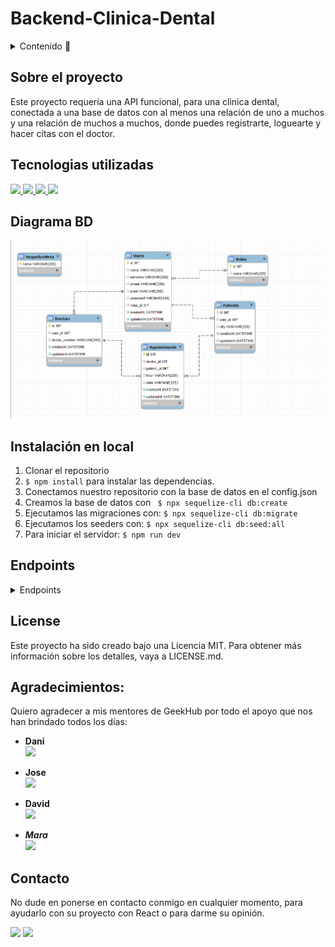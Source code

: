 # Backend-Clinica-Dental

<details>
  <summary>Contenido 📝</summary>
  <ol>
    <li><a href="#sobre-el-proyecto">Sobre el proyecto</a></li>
    <li><a href="#Tecnologias-utilizadas">Tecnologias utilizadas</a></li>
    <li><a href="#diagrama-bd">Diagrama</a></li>
    <li><a href="#instalación-en-local">Instalación</a></li>
    <li><a href="#endpoints">Endpoints</a></li>
  </ol>
</details>

## Sobre el proyecto
Este proyecto requería una API funcional, para una clinica dental, conectada a una base de datos con al menos una relación de uno a muchos y una relación de muchos a muchos, donde puedes registrarte, loguearte y hacer citas con el doctor.

## Tecnologias utilizadas

<a href="https://www.mongodb.com/">
    <img src= "https://img.shields.io/badge/MongoDB-%234ea94b.svg?style=for-the-badge&logo=mongodb&logoColor=white"/>
</a>
<a href="https://www.expressjs.com/">
    <img src= "https://img.shields.io/badge/express.js-%23404d59.svg?style=for-the-badge&logo=express&logoColor=%2361DAFB"/>
</a>
<a href="https://nodejs.org/es/">
    <img src= "https://img.shields.io/badge/node.js-026E00?style=for-the-badge&logo=node.js&logoColor=white"/>
</a>
<a href="https://developer.mozilla.org/es/docs/Web/JavaScript">
    <img src= "https://img.shields.io/badge/javascript-EFD81D?style=for-the-badge&logo=javascript&logoColor=black"/>
</a>

## Diagrama BD
<img src="./img/bbdd.png" width=900px></img>

## Instalación en local
1. Clonar el repositorio
2. ` $ npm install ` para instalar las dependencias.
3. Conectamos nuestro repositorio con la base de datos en el config.json
4. Creamos la base de datos con ``` $ npx sequelize-cli db:create```
5. Ejecutamos las migraciones con: ``` $ npx sequelize-cli db:migrate ``` 
6. Ejecutamos los seeders con: ``` $ npx sequelize-cli db:seed:all ``` 
7. Para iniciar el servidor:  ``` $ npm run dev ```

## Endpoints
<details> -->
<summary>Endpoints</summary>

- AUTH
    - REGISTER

            POST http://localhost:4000/register
        body:
        ``` js
            {
                "name": "David",
                "surname": "Garcia",
                "phone": "111222333",
                "email": "david@david.com",
                "password": "princes"
            }
        ```

    - LOGIN

            POST http://localhost:4000/login  
        body:
        ``` js
            {
                "email": "david@david.com",
                "password": "princes"
            }
        ```

     - View Profile

            GET http://localhost:4000/profile 
    
      
      - Update Profile

            PUT http://localhost:4000/admin-updaterol
        body:
        ``` js
            {
                "name":"david",
                "surname":"perez",
                "phone":"333444111",
                "email":"david@david.com",
                "password":"banana"
            }
        ```
    
    
     - New Appointment

            POST http://localhost:4000/appointment  
            body:
        ``` js
            {
                "doctor_id": 1,
                "date": "12/1/2012",
                "hour": "20:00"
            }
        ```

     
     - Update Appointment

            PUT http://localhost:4000/appointment
            body:
        ``` js
            {
                "hour": "10:00",
                "date": "13/2/2023",
                "app_id": 3
            }
        ```

       
    - Get Appointment

            GET http://localhost:4000/appointment


    
   - Delete Appointment by ID

            Delete http://localhost:4000/appointment/id
    
    
   - Get Appointment Doctor

            GET http://localhost:4000/appointmentDr
    
    
    
   - Get Users Admin

            GET http://localhost:4000/adminuser
            
            
            
   - Get Appointment Admin

            GET http://localhost:4000/adminappointments


   - Create Role

            POST http://localhost:4000//admin-createrol
        body:
        ``` js
            {
                "name": "paciente"
            }
        ```

   - Update Role

            POST http://localhost:4000/admin-updaterol
        body:
        ``` js
             {
                "name": "paciente"
            }
        ```

   - Delete Role

            UP http://localhost:4000/admin-deleterol
        body:
        ``` js
            {
                "id": 4,
                "name": "paciente"
            }
        ```

   - Get all Role

            UP http://localhost:4000/admin-getallrole


</details>

## License
Este proyecto ha sido creado bajo una Licencia MIT. Para obtener más información sobre los detalles, vaya a LICENSE.md.

## Agradecimientos:

Quiero agradecer a mis mentores de GeekHub por todo el apoyo que nos han brindado todos los días:
- **Dani**  
<a href="https://github.com/Dave86dev" target="_blank"><img src="https://img.shields.io/badge/github-24292F?style=for-the-badge&logo=github&logoColor=white" target="_blank"></a> 

- **Jose**  
<a href="https://github.com/JoseMarin" target="_blank"><img src="https://img.shields.io/badge/github-24292F?style=for-the-badge&logo=github&logoColor=white" target="_blank"></a> 

- **David**  
<a href="https://www.github.com/userGithub/" target="_blank"><img src="https://img.shields.io/badge/github-24292F?style=for-the-badge&logo=github&logoColor=red" target="_blank"></a>

- ***Mara***  
<a href="https://github.com/MaraScampini" target="_blank"><img src="https://img.shields.io/badge/github-24292F?style=for-the-badge&logo=github&logoColor=green" target="_blank"></a> 

## Contacto

No dude en ponerse en contacto conmigo en cualquier momento, para ayudarlo con su proyecto con React o para darme su opinión.

<a href = "https://github.com/Marcos1326"><img src="https://img.shields.io/badge/github-24292F?style=for-the-badge&logo=github&logoColor=green" target="_blank"></a>
<a href="https://www.linkedin.com/in/marcosgarridofsd/" target="_blank"><img src="https://img.shields.io/badge/-LinkedIn-%230077B5?style=for-the-badge&logo=linkedin&logoColor=white" target="_blank"></a> 
</p>
